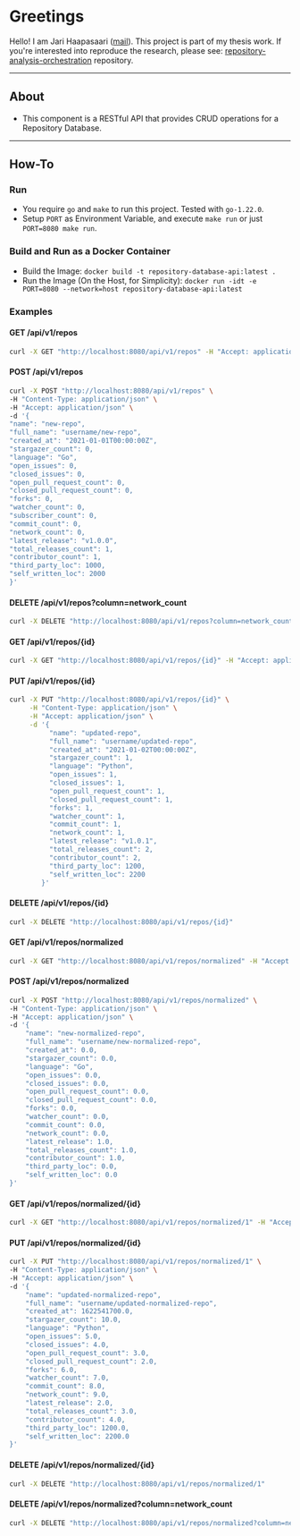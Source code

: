 # Greetings

Hello! I am Jari Haapasaari ([mail](mailto:haapjari@gmail.com)). This project is part of my thesis work. If you're interested into reproduce the research, please see: [repository-analysis-orchestration](https://github.com/haapjari/repository-analysis-orchestration) repository.

***

## About

- This component is a RESTful API that provides CRUD operations for a Repository Database.

***

## How-To

### Run

- You require `go` and `make` to run this project. Tested with `go-1.22.0`.
- Setup `PORT` as Environment Variable, and execute `make run` or just `PORT=8080 make run`.

### Build and Run as a Docker Container

- Build the Image: `docker build -t repository-database-api:latest .`
- Run the Image (On the Host, for Simplicity): `docker run -idt -e PORT=8080 --network=host repository-database-api:latest`

### Examples

#### GET /api/v1/repos

```bash
curl -X GET "http://localhost:8080/api/v1/repos" -H "Accept: application/json"
```

#### POST /api/v1/repos

```bash 
curl -X POST "http://localhost:8080/api/v1/repos" \
-H "Content-Type: application/json" \
-H "Accept: application/json" \
-d '{
"name": "new-repo",
"full_name": "username/new-repo",
"created_at": "2021-01-01T00:00:00Z",
"stargazer_count": 0,
"language": "Go",
"open_issues": 0,
"closed_issues": 0,
"open_pull_request_count": 0,
"closed_pull_request_count": 0,
"forks": 0,
"watcher_count": 0,
"subscriber_count": 0,
"commit_count": 0,
"network_count": 0,
"latest_release": "v1.0.0",
"total_releases_count": 1,
"contributor_count": 1,
"third_party_loc": 1000,
"self_written_loc": 2000
}'
```

#### DELETE /api/v1/repos?column=network_count

```bash
curl -X DELETE "http://localhost:8080/api/v1/repos?column=network_count" -H "Accept: application/json"
```

#### GET /api/v1/repos/{id}

```bash
curl -X GET "http://localhost:8080/api/v1/repos/{id}" -H "Accept: application/json"
```

#### PUT /api/v1/repos/{id}

```bash
curl -X PUT "http://localhost:8080/api/v1/repos/{id}" \
     -H "Content-Type: application/json" \
     -H "Accept: application/json" \
     -d '{
          "name": "updated-repo",
          "full_name": "username/updated-repo",
          "created_at": "2021-01-02T00:00:00Z",
          "stargazer_count": 1,
          "language": "Python",
          "open_issues": 1,
          "closed_issues": 1,
          "open_pull_request_count": 1,
          "closed_pull_request_count": 1,
          "forks": 1,
          "watcher_count": 1,
          "commit_count": 1,
          "network_count": 1,
          "latest_release": "v1.0.1",
          "total_releases_count": 2,
          "contributor_count": 2,
          "third_party_loc": 1200,
          "self_written_loc": 2200
        }'
```

#### DELETE /api/v1/repos/{id}

```bash
curl -X DELETE "http://localhost:8080/api/v1/repos/{id}"
```

#### GET /api/v1/repos/normalized

```bash
curl -X GET "http://localhost:8080/api/v1/repos/normalized" -H "Accept: application/json"
```

#### POST /api/v1/repos/normalized

```bash
curl -X POST "http://localhost:8080/api/v1/repos/normalized" \
-H "Content-Type: application/json" \
-H "Accept: application/json" \
-d '{
    "name": "new-normalized-repo",
    "full_name": "username/new-normalized-repo",
    "created_at": 0.0,
    "stargazer_count": 0.0,
    "language": "Go",
    "open_issues": 0.0,
    "closed_issues": 0.0,
    "open_pull_request_count": 0.0,
    "closed_pull_request_count": 0.0,
    "forks": 0.0,
    "watcher_count": 0.0,
    "commit_count": 0.0,
    "network_count": 0.0,
    "latest_release": 1.0,
    "total_releases_count": 1.0,
    "contributor_count": 1.0,
    "third_party_loc": 0.0,
    "self_written_loc": 0.0 
}'
```

#### GET /api/v1/repos/normalized/{id}

```bash
curl -X GET "http://localhost:8080/api/v1/repos/normalized/1" -H "Accept: application/json"
```

#### PUT /api/v1/repos/normalized/{id}

```bash
curl -X PUT "http://localhost:8080/api/v1/repos/normalized/1" \
-H "Content-Type: application/json" \
-H "Accept: application/json" \
-d '{
    "name": "updated-normalized-repo",
    "full_name": "username/updated-normalized-repo",
    "created_at": 1622541700.0,
    "stargazer_count": 10.0,
    "language": "Python",
    "open_issues": 5.0,
    "closed_issues": 4.0,
    "open_pull_request_count": 3.0,
    "closed_pull_request_count": 2.0,
    "forks": 6.0,
    "watcher_count": 7.0,
    "commit_count": 8.0,
    "network_count": 9.0,
    "latest_release": 2.0,
    "total_releases_count": 3.0,
    "contributor_count": 4.0,
    "third_party_loc": 1200.0,
    "self_written_loc": 2200.0
}'
``` 

#### DELETE /api/v1/repos/normalized/{id}

```bash
curl -X DELETE "http://localhost:8080/api/v1/repos/normalized/1"
```

#### DELETE /api/v1/repos/normalized?column=network_count

```bash
curl -X DELETE "http://localhost:8080/api/v1/repos/normalized?column=network_count" -H "Accept: application/json"
```
